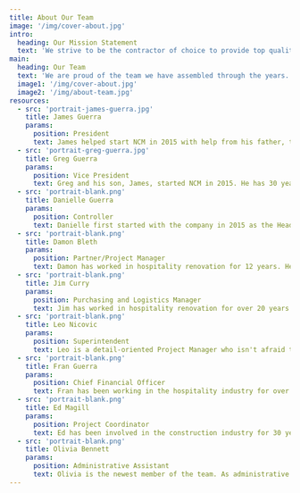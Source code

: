 ```yaml
---
title: About Our Team
image: '/img/cover-about.jpg'
intro: 
  heading: Our Mission Statement
  text: 'We strive to be the contractor of choice to provide top quality and professional work in a timely manner to the hospitality industry while still being fair to both the client and the subcontractor.'
main:
  heading: Our Team
  text: 'We are proud of the team we have assembled through the years. There is a trust that has developed between our company, clients, subcontractors, and core team. Please take a moment to meet us.'
  image1: '/img/cover-about.jpg'
  image2: '/img/about-team.jpg'
resources:
  - src: 'portrait-james-guerra.jpg'
    title: James Guerra
    params:
      position: President
      text: James helped start NCM in 2015 with help from his father, the vice president. When not working, he enjoys spending time with friends and family, along with playing the guitar.
  - src: 'portrait-greg-guerra.jpg'
    title: Greg Guerra
    params:
      position: Vice President
      text: Greg and his son, James, started NCM in 2015. He has 30 years of experience with commercial renovations across the nation and has continuously delivered top quality service. When not working, he enjoys going on adventures with his wife and kids.
  - src: 'portrait-blank.png'
    title: Danielle Guerra
    params:
      position: Controller
      text: Danielle first started with the company in 2015 as the Head of Marketing and has learned and grown with the company to get to the position she is in today. She has previous experience with account management and finances. When Danielle is not working, she enjoys spending time with friends and reading.
  - src: 'portrait-blank.png'
    title: Damon Bleth
    params:
      position: Partner/Project Manager
      text: Damon has worked in hospitality renovation for 12 years. He owns a tile installation company and has acted as a hybrid of subcontractor and project engineer on many significant projects. Damon is the state qualifier for NCM in California and a business partner. From hands-on in the field to project set-up and coordination, he monitors the operations of the entire company. 
  - src: 'portrait-blank.png'
    title: Jim Curry
    params:
      position: Purchasing and Logistics Manager
      text: Jim has worked in hospitality renovation for over 20 years and in the construction industry for over 32 years as a carpenter, superintendent, project manager, and logistics manager and controller. Jim oversees the budget, orders and tracks incoming materials, coordinates travel and housing of the crews, and oversees project accounting.
  - src: 'portrait-blank.png'
    title: Leo Nicovic
    params:
      position: Superintendent
      text: Leo is a detail-oriented Project Manager who isn't afraid to get his hands dirty. A custom painter by trade, Leo is equally talented applying custom finishes as he is directing the work. Leo excels on projects that require close coordination with hotel operations where a schedule is measured in hours, not days. Leo has owned his own paint company for years but jumps on board with us, as we need, to assist in sizeable projects. Leo has a knack for landing nearly anywhere in the United States and immediately being an incredible source of manpower, supplies, and subcontractors for any of our jobs.
  - src: 'portrait-blank.png'
    title: Fran Guerra
    params:
      position: Chief Financial Officer
      text: Fran has been working in the hospitality industry for over 32 years. She brings a wealth of knowledge and experience.
  - src: 'portrait-blank.png'
    title: Ed Magill
    params:
      position: Project Coordinator
      text: Ed has been involved in the construction industry for 30 years. Primarily focused on finishing and punch programs, Ed has an eye for detail that brings the quality of finish to the next level. As a project coordinator, Ed demands the same quality from anyone under his command to ensure the highest quality product for the owner.
  - src: 'portrait-blank.png'
    title: Olivia Bennett
    params:
      position: Administrative Assistant
      text: Olivia is the newest member of the team. As administrative assistant, Olivia performs a wide variety of jobs. She has a background in small business management and makes a wonderful addition to the company.
---
```


